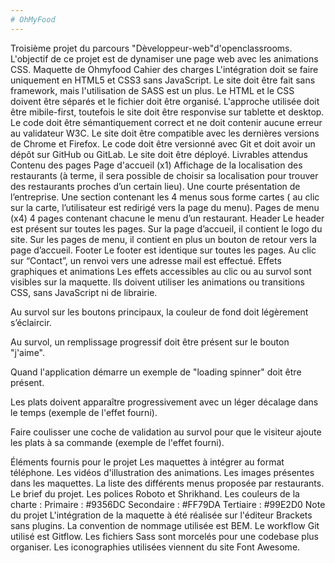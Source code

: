 ```yaml
---
# OhMyFood
---
```

Troisième projet du parcours "Dèveloppeur-web"d'openclassrooms.
L'objectif de ce projet est de dynamiser une page web avec les animations CSS.
Maquette de Ohmyfood
Cahier des charges
L'intégration doit se faire uniquement en HTML5 et CSS3 sans JavaScript.
Le site doit être fait sans framework, mais l'utilisation de SASS est un plus.
Le HTML et le CSS doivent être séparés et le fichier doit être organisé.
L'approche utilisée doit être mibile-first, toutefois le site doit être responvise sur tablette et desktop.
Le code doit être sémantiquement correct et ne doit contenir aucune erreur au validateur W3C.
Le site doit être compatible avec les dernières versions de Chrome et Firefox.
Le code doit être versionné avec Git et doit avoir un dépôt sur GitHub ou GitLab.
Le site doit être déployé.
Livrables attendus
Contenu des pages
Page d'accueil (x1)
Affichage de la localisation des restaurants (à terme, il sera possible de choisir sa localisation pour trouver des restaurants proches d’un certain lieu).
Une courte présentation de l’entreprise.
Une section contenant les 4 menus sous forme cartes ( au clic sur la carte, l’utilisateur est redirigé vers la page du menu).
Pages de menu (x4)
4 pages contenant chacune le menu d’un restaurant.
Header
Le header est présent sur toutes les pages.
Sur la page d’accueil, il contient le logo du site.
Sur les pages de menu, il contient en plus un bouton de retour vers la page d’accueil.
Footer
Le footer est identique sur toutes les pages.
Au clic sur “Contact”, un renvoi vers une adresse mail est effectué.
Effets graphiques et animations
Les effets accessibles au clic ou au survol sont visibles sur la maquette. Ils doivent utiliser les animations ou transitions CSS, sans JavaScript ni de librairie.

Au survol sur les boutons principaux, la couleur de fond doit légèrement s’éclaircir.

Au survol, un remplissage progressif doit être présent sur le bouton "j'aime".

Quand l'application démarre un exemple de "loading spinner" doit être présent.

Les plats doivent apparaître progressivement avec un léger décalage dans le temps (exemple de l'effet fourni).

Faire coulisser une coche de validation au survol pour que le visiteur ajoute les plats à sa commande (exemple de l'effet fourni).

Éléments fournis pour le projet
Les maquettes à intégrer au format téléphone.
Les vidéos d'illustration des animations.
Les images présentes dans les maquettes.
La liste des différents menus proposée par restaurants.
Le brief du projet.
Les polices Roboto et Shrikhand.
Les couleurs de la charte :
Primaire : #9356DC
Secondaire : #FF79DA
Tertiaire : #99E2D0
Note du projet
L'intégration de la maquette à été réalisée sur l'éditeur Brackets sans plugins.
La convention de nommage utilisée est BEM.
Le workflow Git utilisé est Gitflow.
Les fichiers Sass sont morcelés pour une codebase plus organiser.
Les iconographies utilisées viennent du site Font Awesome.